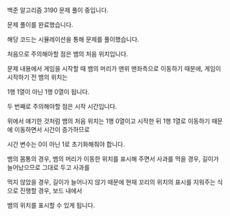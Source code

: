 백준 알고리즘 3190 문제 풀이 중입니다.

문제 풀이를 완료했습니다.

해당 코드는 시뮬레이션을 통해 문제를 풀이했습니다.

처음으로 주의해아할 점은 뱀의 처음 위치입니다. 

문제 내용에서 게임을 시작할 때 뱀의 머리가 맨위 맨좌측으로 이동하기 때문에, 게임이 시작하기 전 뱀의 위치는

1행 1열이 아닌 1행 0열이 됩니다.

두 번째로 주의해야할 점은 시작 시간입니다.

위에서 얘기한 것처럼 뱀의 처음 위치는 1행 0열이고 시작한 뒤 1행 1열로 이동하기 때문에 이동하면서 시간이 증가하므로

시간 변수는 0이 아닌 1로 초기화해줘야 합니다.

뱀의 몸통의 경우, 뱀의 머리가 이동한 위치를 표시해 주면서 사과를 먹을 경우, 길이가 늘어났으므로 그대로 두고 사과를

먹지 않았을 경우, 길이가 늘어나지 않기 때문에 현재 꼬리의 위치의 표시를 지워주는 식으로 진행할 경우, 보드 내에서

뱀의 위치를 표시할 수 있게 됩니다.

